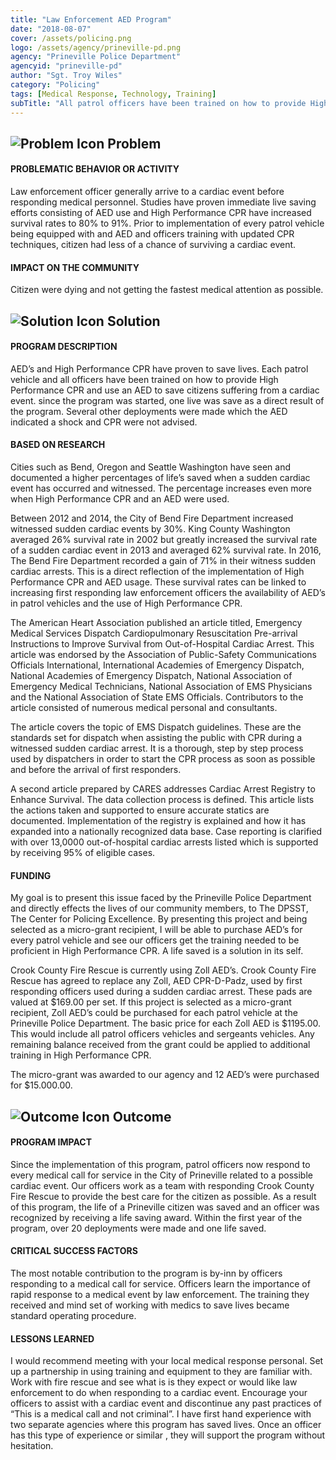 ```yaml
---
title: "Law Enforcement AED Program"
date: "2018-08-07"
cover: /assets/policing.png
logo: /assets/agency/prineville-pd.png
agency: "Prineville Police Department"
agencyid: "prineville-pd"
author: "Sgt. Troy Wiles"
category: "Policing"
tags: [Medical Response, Technology, Training]
subTitle: "All patrol officers have been trained on how to provide High Performance CPR and use an AED to save citizens suffering from a cardiac event."
---
```


## ![Problem Icon](https://github.com/google/material-design-icons/raw/master/alert/1x_web/ic_error_outline_black_48dp.png "Problem") Problem

#### PROBLEMATIC BEHAVIOR OR ACTIVITY

Law enforcement officer generally arrive to a cardiac event before responding medical personnel. Studies have proven immediate live saving efforts consisting of AED use and High Performance CPR have increased survival rates to 80% to 91%. Prior to implementation of every patrol vehicle being equipped with and AED and officers training with updated CPR techniques, citizen had less of a chance of surviving a cardiac event.

#### IMPACT ON THE COMMUNITY

Citizen were dying and not getting the fastest medical attention as possible.

## ![Solution Icon](https://github.com/google/material-design-icons/raw/master/action/1x_web/ic_lightbulb_outline_black_48dp.png "Solution") Solution

#### PROGRAM DESCRIPTION

AED’s and High Performance CPR have proven to save lives. Each patrol vehicle and all officers have been trained on how to provide High Performance CPR and use an AED to save citizens suffering from a cardiac event. since the program was started, one live was save as a direct result of the program. Several other deployments were made which the AED indicated a shock and CPR were not advised.

#### BASED ON RESEARCH

Cities such as Bend, Oregon and Seattle Washington have seen and documented a higher percentages of life’s saved when a sudden cardiac event has occurred and witnessed. The percentage increases even more when High Performance CPR and an AED were used.

Between 2012 and 2014, the City of Bend Fire Department increased witnessed sudden cardiac events by 30%. King County Washington averaged 26% survival rate in 2002 but greatly increased the survival rate of a sudden cardiac event in 2013 and averaged 62% survival rate. In 2016, The Bend Fire Department recorded a gain of 71% in their witness sudden cardiac arrests. This is a direct reflection of the implementation of High Performance CPR and AED usage. These survival rates can be linked to increasing first responding law enforcement officers the availability of AED’s in patrol vehicles and the use of High Performance CPR.

The American Heart Association published an article titled, Emergency Medical Services Dispatch Cardiopulmonary Resuscitation Pre-arrival Instructions to Improve Survival from Out-of-Hospital Cardiac Arrest. This article was endorsed by the Association of Public-Safety Communications Officials International, International Academies of Emergency Dispatch, National Academies of Emergency Dispatch, National Association of Emergency Medical Technicians, National Association of EMS Physicians and the National Association of State EMS Officials. Contributors to the article consisted of numerous medical personal and consultants.

The article covers the topic of EMS Dispatch guidelines. These are the standards set for dispatch when assisting the public with CPR during a witnessed sudden cardiac arrest. It is a thorough, step by step process used by dispatchers in order to start the CPR process as soon as possible and before the arrival of first responders.

A second article prepared by CARES addresses Cardiac Arrest Registry to Enhance Survival. The data collection process is defined. This article lists the actions taken and supported to ensure accurate statics are documented. Implementation of the registry is explained and how it has expanded into a nationally recognized data base. Case reporting is clarified with over 13,0000 out-of-hospital cardiac arrests listed which is supported by receiving 95% of eligible cases.

#### FUNDING

My goal is to present this issue faced by the Prineville Police Department and directly effects the lives of our community members, to The DPSST, The Center for Policing Excellence. By presenting this project and being selected as a micro-grant recipient, I will be able to purchase AED’s for every patrol vehicle and see our officers get the training needed to be proficient in High Performance CPR. A life saved is a solution in its self.

Crook County Fire Rescue is currently using Zoll AED’s. Crook County Fire Rescue has agreed to replace any Zoll, AED CPR-D-Padz, used by first responding officers used during a sudden cardiac arrest. These pads are valued at $169.00 per set. If this project is selected as a micro-grant recipient, Zoll AED’s could be purchased for each patrol vehicle at the Prineville Police Department. The basic price for each Zoll AED is $1195.00. This would include all patrol officers vehicles and sergeants vehicles. Any remaining balance received from the grant could be applied to additional training in High Performance CPR.

The micro-grant was awarded to our agency and 12 AED’s were purchased for $15.000.00.

## ![Outcome Icon](https://github.com/google/material-design-icons/raw/master/action/1x_web/ic_view_list_black_48dp.png "Outcome") Outcome

#### PROGRAM IMPACT

Since the implementation of this program, patrol officers now respond to every medical call for service in the City of Prineville related to a possible cardiac event. Our officers work as a team with responding Crook County Fire Rescue to provide the best care for the citizen as possible. As a result of this program, the life of a Prineville citizen was saved and an officer was recognized by receiving a life saving award. Within the first year of the program, over 20 deployments were made and one life saved.

#### CRITICAL SUCCESS FACTORS

The most notable contribution to the program is by-inn by officers responding to a medical call for service. Officers learn the importance of rapid response to a medical event by law enforcement. The training they received and mind set of working with medics to save lives became standard operating procedure.

#### LESSONS LEARNED

I would recommend meeting with your local medical response personal. Set up a partnership in using training and equipment to they are familiar with. Work with fire rescue and see what is is they expect or would like law enforcement to do when responding to a cardiac event. Encourage your officers to assist with a cardiac event and discontinue any past practices of “This is a medical call and not criminal”. I have first hand experience with two separate agencies where this program has saved lives. Once an officer has this type of experience or similar , they will support the program without hesitation.
